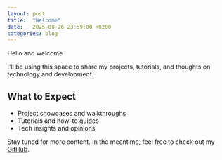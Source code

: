 ```yaml
---
layout: post
title:  "Welcome"
date:   2025-08-26 23:59:00 +0200
categories: blog
---
```


Hello and welcome

I'll be using this space to share my projects, tutorials, and thoughts on technology and development.

## What to Expect

- Project showcases and walkthroughs
- Tutorials and how-to guides
- Tech insights and opinions

Stay tuned for more content. In the meantime, feel free to check out my [GitHub](https://github.com/Nsfr750).

